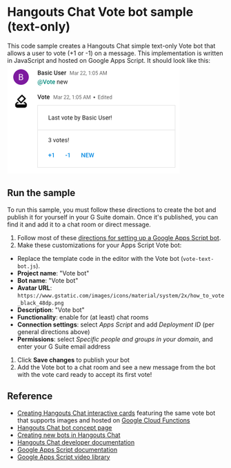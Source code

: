 # Hangouts Chat Vote bot sample (text-only)

This code sample creates a Hangouts Chat simple text-only Vote bot that
allows a user to vote (+1 or -1) on a message. This implementation is
written in JavaScript and hosted on Google Apps Script. It should look
like this:
<img src="/static/images/vote-bot-text-only.png" alt="Vote bot (text-only)"/>

## Run the sample

To run this sample, you must follow these directions to create the bot
and publish it for yourself in your G Suite domain. Once it's published,
you can find it and add it to a chat room or direct message.

1. Follow most of these [directions for setting up a Google Apps Script
  bot](http://developers.google.com/hangouts/chat/quickstart/apps-script-bot).
1. Make these customizations for your Apps Script Vote bot:
  - Replace the template code in the editor with the Vote bot (`vote-text-bot.js`).
  - **Project name**: "Vote bot"
  - **Bot name**: "Vote bot"
  - **Avatar URL**: `https://www.gstatic.com/images/icons/material/system/2x/how_to_vote_black_48dp.png`
  - **Description**: "Vote bot"
  - **Functionality**: enable for (at least) chat rooms
  - **Connection settings**: select _Apps Script_ and add _Deployment ID_ (per general directions above)
  - **Permissions**: select _Specific people and groups in your domain_, and enter your G Suite email address
1. Click **Save changes** to publish your bot
1. Add the Vote bot to a chat room and see a new message from the bot with
  the vote card ready to accept its first vote!

## Reference

- [Creating Hangouts Chat interactive cards](https://developers.google.com/hangouts/chat/how-tos/cards-onclick) featuring the same vote bot that supports images and hosted on [Google Cloud Functions](https://cloud.google.com/functions)
- [Hangouts Chat bot concept page](https://developers.google.com/hangouts/chat/concepts/bots)
- [Creating new bots in Hangouts Chat](https://developers.google.com/hangouts/chat/how-tos/bots-develop)
- [Hangouts Chat developer documentation](https://developers.google.com/hangouts/chat)
- [Google Apps Script documentation](https://developers.google.com/apps-script)
- [Google Apps Script video library](https://developers.google.com/apps-script/guides/videos)
